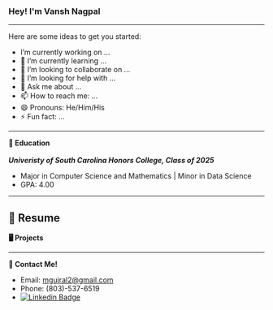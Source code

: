 ### Hey! I'm Vansh Nagpal
---
Here are some ideas to get you started:

-  I’m currently working on ...
- 🌱 I’m currently learning ...
- 👯 I’m looking to collaborate on ...
- 🤔 I’m looking for help with ...
- 💬 Ask me about ...
- 📫 How to reach me: ...
- 😄 Pronouns: He/Him/His
- ⚡ Fun fact: ...

---

**🏫 Education**</br></br>
***Univeristy of South Carolina Honors College, Class of 2025***
- Major in Computer Science and Mathematics | Minor in Data Science
- GPA: 4.00
---

**📝 Resume**
---

**🖥️ Projects**

---

**📲 Contact Me!**
- Email: mgujral2@gmail.com
- Phone: (803)-537-6519
- [![Linkedin Badge](https://img.shields.io/badge/-LinkedIn-blue?style=flat-square&logo=Linkedin&logoColor=white&link=https://www.linkedin.com/in/harshkumarkhatri/)](https://www.linkedin.com/in/vansh-nagpal123456/)